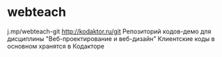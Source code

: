 # webteach
j.mp/webteach-git
http://kodaktor.ru/git
Репозиторий кодов-демо для дисциплины "Веб-проектирование и веб-дизайн"
Клиентские коды в основном хранятся в Кодакторе
